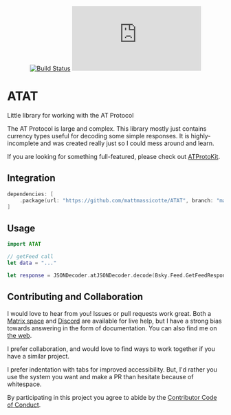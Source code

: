 <div align="center">

[![Build Status][build status badge]][build status]
[![Matrix][matrix badge]][matrix]

</div>

# ATAT
Little library for working with the AT Protocol

The AT Protocol is large and complex. This library mostly just contains currency types useful for decoding some simple responses. It is highly-incomplete and was created really just so I could mess around and learn.

If you are looking for something full-featured, please check out [ATProtoKit](https://github.com/MasterJ93/ATProtoKit).

## Integration

```swift
dependencies: [
    .package(url: "https://github.com/mattmassicotte/ATAT", branch: "main")
]
```

## Usage

```swift
import ATAT

// getFeed call
let data = "..."

let response = JSONDecoder.atJSONDecoder.decode(Bsky.Feed.GetFeedResponse.self, from: data)
```

## Contributing and Collaboration

I would love to hear from you! Issues or pull requests work great. Both a [Matrix space][matrix] and [Discord][discord] are available for live help, but I have a strong bias towards answering in the form of documentation. You can also find me on [the web](https://www.massicotte.org).

I prefer collaboration, and would love to find ways to work together if you have a similar project.

I prefer indentation with tabs for improved accessibility. But, I'd rather you use the system you want and make a PR than hesitate because of whitespace.

By participating in this project you agree to abide by the [Contributor Code of Conduct](CODE_OF_CONDUCT.md).

[build status]: https://github.com/mattmassicotte/ATAT/actions
[build status badge]: https://github.com/mattmassicotte/ATAT/workflows/CI/badge.svg
[matrix]: https://matrix.to/#/%23chimehq%3Amatrix.org
[matrix badge]: https://img.shields.io/matrix/chimehq%3Amatrix.org?label=Matrix
[discord]: https://discord.gg/esFpX6sErJ
